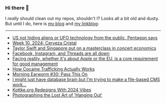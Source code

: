 ### Hi there 👋

I _really_ should clean out my repos, shouldn't I? Looks all a bit old and dusty. But until I do, here is [my blog](https://lostfocus.de/) and [my linkblog](https://dominikschwind.com/links):

--- 

<!-- POST-LIST:START -->
- [US not hiding aliens or UFO technology from the public, Pentagon says](https://www.theguardian.com/world/2024/mar/08/pentagon-ufo-report-hiding-aliens)
- [Week 10, 2024: Cerveza Cristal](https://lostfocus.de/2024/03/10/week-10-2024-cerveza-cristal/)
- [Taylor Swift and Singapore put on a masterclass in concert economics](https://qz.com/taylor-swift-singapore-concerts-deal-hong-kong-lionel-m-1851311106)
- [Facebook, Instagram, and Threads are all down](https://www.theverge.com/2024/3/5/24091207/meta-outage-facebook-instagram-threads-down-signed-out)
- [Facing reality, whether it&#39;s about Apple or the EU, is a core requirement for good management](https://www.baldurbjarnason.com/2024/facing-reality-in-the-eu-and-tech/)
- [How Cocaine Trafficking Actually Works](https://www.youtube.com/watch?v=qwRl-2_pHSA)
- [Morning Earworm #30: Pass This On](https://lostfocus.de/2024/03/05/morning-earworm-30-pass-this-on/)
- [I might just have database brain but I&#39;m trying to make a file-based CMS work…](https://lostfocus.de/2024/03/04/232551/)
- [Kottke.org Redesigns With 2024 Vibes](https://kottke.org/24/03/kottkeorg-redesigns-with-2024-vibes)
- [Photographing the Lost Art of &#39;Hanging Out&#39;](https://www.youtube.com/watch?v=IdVPCNtDLTI)
<!-- POST-LIST:END -->

<!--
**lostfocus/lostfocus** is a ✨ _special_ ✨ repository because its `README.md` (this file) appears on your GitHub profile.

Here are some ideas to get you started:

- 🔭 I’m currently working on ...
- 🌱 I’m currently learning ...
- 👯 I’m looking to collaborate on ...
- 🤔 I’m looking for help with ...
- 💬 Ask me about ...
- 📫 How to reach me: ...
- 😄 Pronouns: ...
- ⚡ Fun fact: ...
-->
